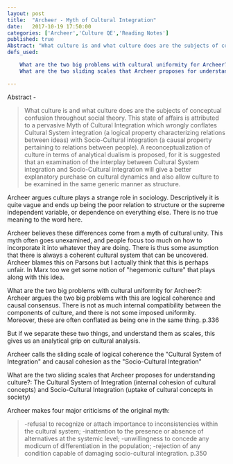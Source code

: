 ```yaml
---
layout: post
title:  "Archeer - Myth of Cultural Integration"
date:   2017-10-19 17:50:00
categories: ['Archeer','Culture QE','Reading Notes']
published: true
Abstract: "What culture is and what culture does are the subjects of conceptual confusion throughout social theory. This state of affairs is attributed to a pervasive Myth of Cultural Integration which wrongly conflates Cultural System integration (a logical property characterizing relations between ideas) with Socio-Cultural integration (a causal property pertaining to relations between people). A reconceptualization of culture in terms of analytical dualism is proposed, for it is suggested that an examination of the interplay between Cultural System integration and Socio-Cultural integration will give a better explanatory purchase on cultural dynamics and also allow culture to be examined in the same generic manner as structure."
defs_used:

    What are the two big problems with cultural uniformity for Archeer?: Archeer argues the two big problems with this are logical coherence and causal consensus. There is not as much internal compatibility between the components of culture, and there is not some imposed uniformity. Moreover, these are often conflated as being one in the same thing. p.336
    What are the two sliding scales that Archeer proposes for understanding culture?: The Cultural System of Integration (internal cohesion of cultural concepts) and Socio-Cultural Integration (uptake of cultural concepts in society)

---
```

Abstract -
>What culture is and what culture does are the subjects of conceptual confusion throughout social theory. This state of affairs is attributed to a pervasive Myth of Cultural Integration which wrongly conflates Cultural System integration (a logical property characterizing relations between ideas) with Socio-Cultural integration (a causal property pertaining to relations between people). A reconceptualization of culture in terms of analytical dualism is proposed, for it is suggested that an examination of the interplay between Cultural System integration and Socio-Cultural integration will give a better explanatory purchase on cultural dynamics and also allow culture to be examined in the same generic manner as structure.


Archeer argues culture plays a strange role in sociology. Descriptively it is quite vague and ends up being the poor relation to structure or the supreme independent variable, or dependence on everything else. There is no true meaning to the word here.

Archeer believes these differences come from a myth of cultural unity. This myth often goes unexamined, and people focus too much on how to incorporate it into whatever they are doing.
There is thus some asumption that there is always a coherent cultural system that can be uncovered. Archeer blames this on Parsons but I actually think that this is perhaps unfair. In Marx too we get some notion of "hegemonic culture" that plays along with this idea.

<def>What are the two big problems with cultural uniformity for Archeer?: Archeer argues the two big problems with this are logical coherence and causal consensus. There is not as much internal compatibility between the components of culture, and there is not some imposed uniformity. Moreover, these are often conflated as being one in the same thing. p.336</def>

But if we separate these two things, and understand them as scales, this gives us an analytical grip on cultural analysis.

Archeer calls the sliding scale of logical coherence the "Cultural System of Integration" and causal cohesion as the "Socio-Cultural Integration"

<def>What are the two sliding scales that Archeer proposes for understanding culture?: The Cultural System of Integration (internal cohesion of cultural concepts) and Socio-Cultural Integration (uptake of cultural concepts in society)</def>

Archeer makes four major criticisms of the original myth:
> -refusal to recognize or attach importance to inconsistencies within the cultural system; -inattention to the presence or absence of alternatives at the systemic level;
-unwillingness to concede any modicum of differentiation in the population;
-rejection of any condition capable of damaging socio-cultural integration. p.350
